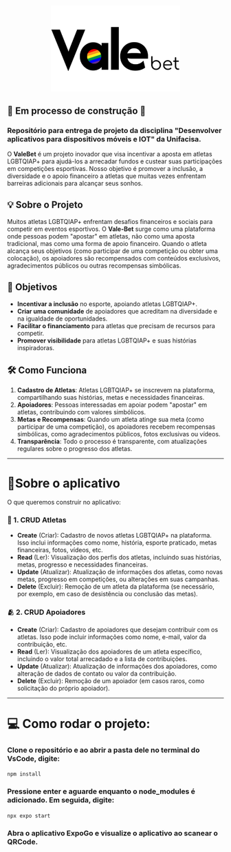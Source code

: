 <p align="center">
  <img src="https://github.com/renatacmantovani/vale-bet/blob/main/ai-ecommerce-mobile/assets/images/Group%202.png?raw=true" alt="Descrição da imagem" width="300">
</p>


## 🚧 Em processo de construção 🔧

### Repositório para entrega de projeto da disciplina "Desenvolver aplicativos para dispositivos móveis e IOT" da Unifacisa.

O **ValeBet** é um projeto inovador que visa incentivar a aposta em atletas LGBTQIAP+ para ajudá-los a arrecadar fundos e custear suas participações em competições esportivas. Nosso objetivo é promover a inclusão, a diversidade e o apoio financeiro a atletas que muitas vezes enfrentam barreiras adicionais para alcançar seus sonhos.

## 💡 Sobre o Projeto

Muitos atletas LGBTQIAP+ enfrentam desafios financeiros e sociais para competir em eventos esportivos. O **Vale-Bet** surge como uma plataforma onde pessoas podem "apostar" em atletas, não como uma aposta tradicional, mas como uma forma de apoio financeiro. Quando o atleta alcança seus objetivos (como participar de uma competição ou obter uma colocação), os apoiadores são recompensados com conteúdos exclusivos, agradecimentos públicos ou outras recompensas simbólicas.

## 🎯 Objetivos

- **Incentivar a inclusão** no esporte, apoiando atletas LGBTQIAP+.
- **Criar uma comunidade** de apoiadores que acreditam na diversidade e na igualdade de oportunidades.
- **Facilitar o financiamento** para atletas que precisam de recursos para competir.
- **Promover visibilidade** para atletas LGBTQIAP+ e suas histórias inspiradoras.

## 🛠 Como Funciona

1. **Cadastro de Atletas**: Atletas LGBTQIAP+ se inscrevem na plataforma, compartilhando suas histórias, metas e necessidades financeiras.
2. **Apoiadores**: Pessoas interessadas em apoiar podem "apostar" em atletas, contribuindo com valores simbólicos.
3. **Metas e Recompensas**: Quando um atleta atinge sua meta (como participar de uma competição), os apoiadores recebem recompensas simbólicas, como agradecimentos públicos, fotos exclusivas ou vídeos.
4. **Transparência**: Todo o processo é transparente, com atualizações regulares sobre o progresso dos atletas.

---

# 📱Sobre o aplicativo  

O que queremos construir no aplicativo:

### 🏅 1. CRUD Atletas 
- **Create** (Criar): Cadastro de novos atletas LGBTQIAP+ na plataforma. Isso inclui informações como nome, história, esporte praticado, metas financeiras, fotos, vídeos, etc.
- **Read** (Ler): Visualização dos perfis dos atletas, incluindo suas histórias, metas, progresso e necessidades financeiras.
- **Update** (Atualizar): Atualização de informações dos atletas, como novas metas, progresso em competições, ou alterações em suas campanhas.
- **Delete** (Excluir): Remoção de um atleta da plataforma (se necessário, por exemplo, em caso de desistência ou conclusão das metas).

### 🫂 2. CRUD Apoiadores 
- **Create** (Criar): Cadastro de apoiadores que desejam contribuir com os atletas. Isso pode incluir informações como nome, e-mail, valor da contribuição, etc.
- **Read** (Ler): Visualização dos apoiadores de um atleta específico, incluindo o valor total arrecadado e a lista de contribuições.
- **Update** (Atualizar): Atualização de informações dos apoiadores, como alteração de dados de contato ou valor da contribuição.
- **Delete** (Excluir): Remoção de um apoiador (em casos raros, como solicitação do próprio apoiador).

--- 

# 💻 Como rodar o projeto:

### Clone o repositório e ao abrir a pasta dele no terminal do VsCode, digite: 

```npm install```

### Pressione enter e aguarde enquanto o node_modules é adicionado. Em seguida, digite: 

```npx expo start```

### Abra o aplicativo ExpoGo e visualize o aplicativo ao scanear o QRCode. 

